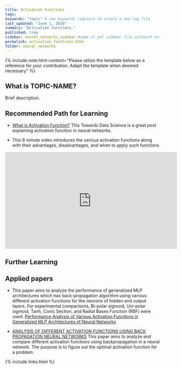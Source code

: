 ```yaml
---
title: Activation Functions
tags:
keywords: "topic" # new keywords requiere to create a new tag file
last_updated: "June 1, 2020"
summary: "Activation functions."
published: true
sidebar: neural_networks_sidebar #name of yml sidebar file withouth extension
permalink: activation_functions.html
folder: neural_networks
---
```



{% include note.html content="Please utilize the template below as a reference for your contribution. Adapt the template when deemed necessary" %}

## What is TOPIC-NAME?

Brief description.


## Recommended Path for Learning

* [What is Activation Function?](https://towardsdatascience.com/activation-functions-neural-networks-1cbd9f8d91d6) This Towards Data Science is a great post explaining activation function in neural networks. 

* This 8 minute video introduces the various activation functions along with their advantages, disadvantages, and when to apply such functions
<iframe width="560" height="315" src="https://www.youtube.com/embed/-7scQpJT7uo" frameborder="0" allow="accelerometer; autoplay; clipboard-write; encrypted-media; gyroscope; picture-in-picture" allowfullscreen></iframe>

## Further Learning

## Applied papers 

* This paper aims to analyze the performance of generalized MLP architectures which has back-propagation algorithm using various different activation functions for the neurons of hidden and output layers. For experimental comparisons, Bi-polar sigmoid, Uni-polar sigmoid, Tanh, Conic Section, and Radial Bases Function (RBF) were used. [Performance Analysis of Various Activation Functions in Generalized MLP Architectures of Neural Networks](http://www.cscjournals.org/manuscript/Journals/IJAE/Volume1/Issue4/IJAE-26.pdf)

* [ANALYSIS OF DIFFERENT ACTIVATION FUNCTIONS USING BACK PROPAGATION NEURAL NETWORKS](http://www.jatit.org/volumes/Vol47No3/61Vol47No3.pdf) This paper aims to analyze and compare different activation functions using backpropagation in a neural network. The purpose is to figure out the optimal activation function for a problem.



{% include links.html %}
